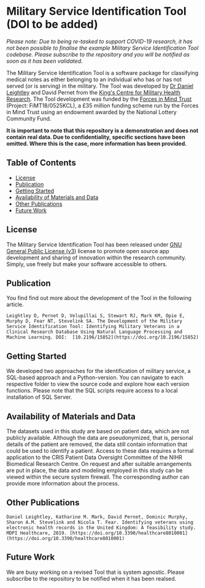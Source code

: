 # Military Service Identification Tool (DOI to be added)

*Please note: Due to being re-tasked to support COVID-19 research, it has not been possible to finalise the example Military Service Identification Tool codebase. Please subscribe to the repository and you will be notified as soon as it has been validated.* 

The Military Service Identification Tool is a software package for classifying medical notes as either belonging to an individual who has or has not served (or is serving) in the military. The Tool was developed by  [Dr Daniel Leightley](https://www.leightley.com/)  and David Pernet from the [King's Centre for Military Health Research](https://www.kcmhr.org). The Tool development was funded by the [Forces in Mind Trust]([https://www.fim-trust.org/](https://www.fim-trust.org/)) (Project: FiMT18/0525KCL), a £35 million funding scheme run by the Forces in Mind Trust using an endowment awarded by the National Lottery Community Fund.  

**It is important to note that this repository is a demonstration and does not contain real data. Due to confidentiality, specific sections have been omitted. Where this is the case, more information has been provided.** 

## Table of Contents

- [License](#license)
- [Publication](#publication)
- [Getting Started](#getting-started)
- [Availability of Materials and Data](#availability-of-materials-and-data)
- [Other Publications](#other-publications)
- [Future Work](#future-work)

## License

The Military Service Identification Tool has been released under [GNU General Public License (v3)](https://www.gnu.org/licenses/gpl-3.0.en.html) license to promote open source app development and sharing of innovation within the research community. Simply, use freely but make your software accessible to others.

## Publication

You find find out more about the development of the Tool in the following article. 

```
Leightley D, Pernet D, Velupillai S, Stewart RJ, Mark KM, Opie E, Murphy D, Fear NT, Stevelink SA. The Development of the Military Service Identification Tool: Identifying Military Veterans in a Clinical Research Database Using Natural Language Processing and Machine Learning. DOI:  [10.2196/15852](https://doi.org/10.2196/15852)
```

## Getting Started

We developed two approaches for the identification of military service, a SQL-based approach and a Python-version. You can navigate to each respective folder to view the source code and explore how each version functions. Please note that the SQL scripts require access to a local installation of SQL Server.


## Availability of Materials and Data

The datasets used in this study are based on patient data, which are not publicly available. Although the data are pseudonymized, that is, personal details of the patient are removed, the data still contain information that could be used to identify a patient. Access to these data requires a formal application to the CRIS Patient Data Oversight Committee of the NIHR Biomedical Research Centre. On request and after suitable arrangements are put in place, the data and modeling employed in this study can be viewed within the secure system firewall. The corresponding author can provide more information about the process.

## Other Publications

```
Daniel Leightley, Katharine M. Mark, David Pernet, Dominic Murphy, Sharon A.M. Stevelink and Nicola T. Fear. Identifying veterans using electronic health records in the United Kingdom: A feasibility study.  MDPI Healthcare, 2019. [https://doi.org/10.3390/healthcare8010001](https://doi.org/10.3390/healthcare8010001)
```

## Future Work

We are busy working on a revised Tool that is system agnostic. Please subscribe to the repository to be notified when it has been realsed. 
